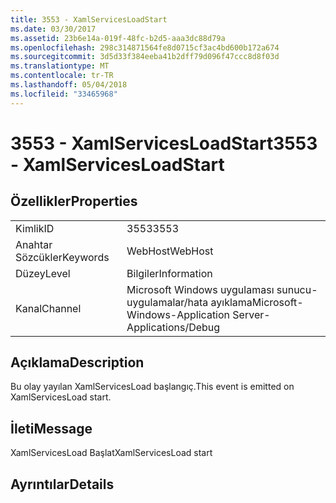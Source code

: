 ```yaml
---
title: 3553 - XamlServicesLoadStart
ms.date: 03/30/2017
ms.assetid: 23b6e14a-019f-48fc-b2d5-aaa3dc88d79a
ms.openlocfilehash: 298c314871564fe8d0715cf3ac4bd600b172a674
ms.sourcegitcommit: 3d5d33f384eeba41b2dff79d096f47ccc8d8f03d
ms.translationtype: MT
ms.contentlocale: tr-TR
ms.lasthandoff: 05/04/2018
ms.locfileid: "33465968"
---
```

# <a name="3553---xamlservicesloadstart"></a><span data-ttu-id="b3c9f-102">3553 - XamlServicesLoadStart</span><span class="sxs-lookup"><span data-stu-id="b3c9f-102">3553 - XamlServicesLoadStart</span></span>
## <a name="properties"></a><span data-ttu-id="b3c9f-103">Özellikler</span><span class="sxs-lookup"><span data-stu-id="b3c9f-103">Properties</span></span>  
  
|||  
|-|-|  
|<span data-ttu-id="b3c9f-104">Kimlik</span><span class="sxs-lookup"><span data-stu-id="b3c9f-104">ID</span></span>|<span data-ttu-id="b3c9f-105">3553</span><span class="sxs-lookup"><span data-stu-id="b3c9f-105">3553</span></span>|  
|<span data-ttu-id="b3c9f-106">Anahtar Sözcükler</span><span class="sxs-lookup"><span data-stu-id="b3c9f-106">Keywords</span></span>|<span data-ttu-id="b3c9f-107">WebHost</span><span class="sxs-lookup"><span data-stu-id="b3c9f-107">WebHost</span></span>|  
|<span data-ttu-id="b3c9f-108">Düzey</span><span class="sxs-lookup"><span data-stu-id="b3c9f-108">Level</span></span>|<span data-ttu-id="b3c9f-109">Bilgiler</span><span class="sxs-lookup"><span data-stu-id="b3c9f-109">Information</span></span>|  
|<span data-ttu-id="b3c9f-110">Kanal</span><span class="sxs-lookup"><span data-stu-id="b3c9f-110">Channel</span></span>|<span data-ttu-id="b3c9f-111">Microsoft Windows uygulaması sunucu-uygulamalar/hata ayıklama</span><span class="sxs-lookup"><span data-stu-id="b3c9f-111">Microsoft-Windows-Application Server-Applications/Debug</span></span>|  
  
## <a name="description"></a><span data-ttu-id="b3c9f-112">Açıklama</span><span class="sxs-lookup"><span data-stu-id="b3c9f-112">Description</span></span>  
 <span data-ttu-id="b3c9f-113">Bu olay yayılan XamlServicesLoad başlangıç.</span><span class="sxs-lookup"><span data-stu-id="b3c9f-113">This event is emitted on XamlServicesLoad start.</span></span>  
  
## <a name="message"></a><span data-ttu-id="b3c9f-114">İleti</span><span class="sxs-lookup"><span data-stu-id="b3c9f-114">Message</span></span>  
 <span data-ttu-id="b3c9f-115">XamlServicesLoad Başlat</span><span class="sxs-lookup"><span data-stu-id="b3c9f-115">XamlServicesLoad start</span></span>  
  
## <a name="details"></a><span data-ttu-id="b3c9f-116">Ayrıntılar</span><span class="sxs-lookup"><span data-stu-id="b3c9f-116">Details</span></span>
